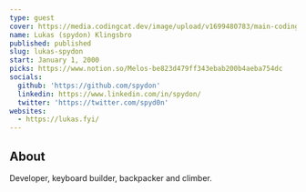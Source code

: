```yaml
---
type: guest
cover: https://media.codingcat.dev/image/upload/v1699480783/main-codingcatdev-photo/podcast-guest/spyd0n.jpg
name: Lukas (spydon) Klingsbro
published: published
slug: lukas-spydon
start: January 1, 2000
picks: https://www.notion.so/Melos-be823d479ff343ebab200b4aeba754dc
socials:
  github: 'https://github.com/spydon'
  linkedin: https://www.linkedin.com/in/spydon/
  twitter: 'https://twitter.com/spyd0n'
websites:
  - https://lukas.fyi/
---
```


## About

Developer, keyboard builder, backpacker and climber.
